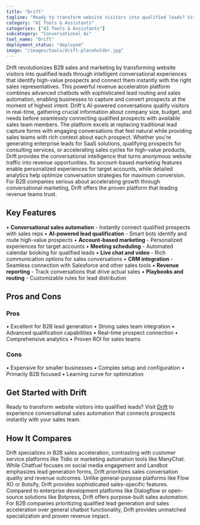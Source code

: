 ```yaml
---
title: "Drift"
tagline: "Ready to transform website visitors into qualified leads? Visit [Drift](https://www.drift.com) to experience conversational sales automation that conn..."
category: "AI Tools & Assistants"
categories: ["AI Tools & Assistants"]
subcategory: "Conversational Ai"
tool_name: "Drift"
deployment_status: "deployed"
image: "/images/tools/drift-placeholder.jpg"
---
```

Drift revolutionizes B2B sales and marketing by transforming website visitors into qualified leads through intelligent conversational experiences that identify high-value prospects and connect them instantly with the right sales representatives. This powerful revenue acceleration platform combines advanced chatbots with sophisticated lead routing and sales automation, enabling businesses to capture and convert prospects at the moment of highest intent. Drift's AI-powered conversations qualify visitors in real-time, gathering crucial information about company size, budget, and needs before seamlessly connecting qualified prospects with available sales team members. The platform excels at replacing traditional lead capture forms with engaging conversations that feel natural while providing sales teams with rich context about each prospect. Whether you're generating enterprise leads for SaaS solutions, qualifying prospects for consulting services, or accelerating sales cycles for high-value products, Drift provides the conversational intelligence that turns anonymous website traffic into revenue opportunities. Its account-based marketing features enable personalized experiences for target accounts, while detailed analytics help optimize conversation strategies for maximum conversion. For B2B companies serious about accelerating growth through conversational marketing, Drift offers the proven platform that leading revenue teams trust.

## Key Features

• **Conversational sales automation** - Instantly connect qualified prospects with sales reps
• **AI-powered lead qualification** - Smart bots identify and route high-value prospects
• **Account-based marketing** - Personalized experiences for target accounts
• **Meeting scheduling** - Automated calendar booking for qualified leads
• **Live chat and video** - Rich communication options for sales conversations
• **CRM integration** - Seamless connection with Salesforce and other sales tools
• **Revenue reporting** - Track conversations that drive actual sales
• **Playbooks and routing** - Customizable rules for lead distribution

## Pros and Cons

### Pros
• Excellent for B2B lead generation
• Strong sales team integration
• Advanced qualification capabilities
• Real-time prospect connection
• Comprehensive analytics
• Proven ROI for sales teams

### Cons
• Expensive for smaller businesses
• Complex setup and configuration
• Primarily B2B focused
• Learning curve for optimization

## Get Started with Drift

Ready to transform website visitors into qualified leads? Visit [Drift](https://www.drift.com) to experience conversational sales automation that connects prospects instantly with your sales team.

## How It Compares

Drift specializes in B2B sales acceleration, contrasting with customer service platforms like Tidio or marketing automation tools like ManyChat. While Chatfuel focuses on social media engagement and Landbot emphasizes lead generation forms, Drift prioritizes sales conversation quality and revenue outcomes. Unlike general-purpose platforms like Flow XO or Botsify, Drift provides sophisticated sales-specific features. Compared to enterprise development platforms like Dialogflow or open-source solutions like Botpress, Drift offers purpose-built sales automation. For B2B companies prioritizing qualified lead generation and sales acceleration over general chatbot functionality, Drift provides unmatched specialization and proven revenue impact.